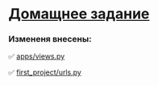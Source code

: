# [Домащнее задание](https://github.com/netology-code/dj-homeworks/tree/video/1.1-first-project/first_project)

### Измененя внесены:
✅ [apps/views.py](https://github.com/Nikolay08041979/django_project-1/blob/master/1.1-first-project/first_project/app/views.py)

✅ [first_project/urls.py](https://github.com/Nikolay08041979/django_project-1/blob/master/1.1-first-project/first_project/first_project/urls.py)
